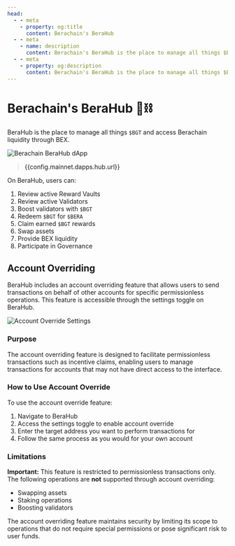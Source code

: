 ```yaml
---
head:
  - - meta
    - property: og:title
      content: Berachain's BeraHub
  - - meta
    - name: description
      content: Berachain's BeraHub is the place to manage all things $BGT
  - - meta
    - property: og:description
      content: Berachain's BeraHub is the place to manage all things $BGT
---
```


<script setup>
  import config from '@berachain/config/constants.json';
</script>

# Berachain's BeraHub 🐻⛓️

BeraHub is the place to manage all things `$BGT` and access Berachain liquidity through BEX.

<a target="_blank" :href="config.mainnet.dapps.hub.url">

![Berachain BeraHub dApp](/assets/berahub.png)

</a>

> <a target="_blank" :href="config.mainnet.dapps.hub.url">{{config.mainnet.dapps.hub.url}}</a>

On BeraHub, users can:

1. Review active <a target="_blank" :href="config.mainnet.dapps.hub.url + 'vaults'">Reward Vaults</a>
2. Review active <a target="_blank" :href="config.mainnet.dapps.hub.url + 'validators'">Validators</a>
3. <a target="_blank" :href="config.mainnet.dapps.hub.url + 'validators'">Boost</a> validators with `$BGT`
4. <a target="_blank" :href="config.mainnet.dapps.hub.url + 'redeem'">Redeem</a> `$BGT` for `$BERA`
5. <a target="_blank" :href="config.mainnet.dapps.hub.url + 'rewards'">Claim</a> earned `$BGT` rewards
6. <a target="_blank" :href="config.mainnet.dapps.hub.url + 'swap'">Swap</a> assets
7. <a target="_blank" :href="config.mainnet.dapps.hub.url + 'pools'">Provide</a> BEX liquidity
8. <a target="_blank" :href="config.mainnet.dapps.hub.url + 'governance'">Participate</a> in Governance

## Account Overriding

BeraHub includes an account overriding feature that allows users to send transactions on behalf of other accounts for specific permissionless operations. This feature is accessible through the settings toggle on BeraHub.

![Account Override Settings](/assets/account-override.png)

### Purpose

The account overriding feature is designed to facilitate permissionless transactions such as incentive claims, enabling users to manage transactions for accounts that may not have direct access to the interface.

### How to Use Account Override

To use the account override feature:

1. Navigate to <a target="_blank" :href="config.mainnet.dapps.hub.url">BeraHub</a>
2. Access the settings toggle to enable account override
3. Enter the target address you want to perform transactions for
4. Follow the same process as you would for your own account

### Limitations

**Important:** This feature is restricted to permissionless transactions only. The following operations are **not** supported through account overriding:

- Swapping assets
- Staking operations
- Boosting validators

The account overriding feature maintains security by limiting its scope to operations that do not require special permissions or pose significant risk to user funds.
